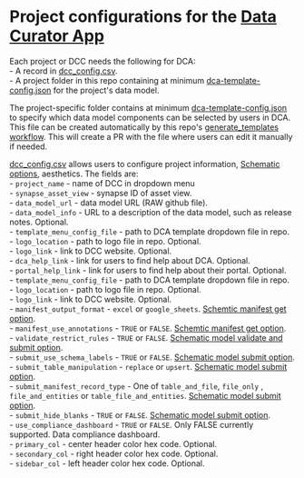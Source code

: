 # Project configurations for the [Data Curator App](github.com/sage-Bionetworks/data_curator)

Each project or DCC needs the following for DCA:  
    - A record in [dcc_config.csv](dcc_config.csv).  
    - A project folder in this repo containing at minimum [dca-template-config.json](demo/dca-template-config.json) for the project's data model.  

The project-specific folder contains at minimum [dca-template-config.json](demo/dca-template-config.json) to specify which data model components can be selected by users in DCA. This file can be created automatically by this repo's [generate_templates workflow](.github/workflows/generate_templates.yml). This will create a PR with the file where users can edit it manually if needed.

[dcc_config.csv](dcc_config.csv) allows users to configure project information, [Schematic options](https://sage-schematic.readthedocs.io/en/develop/cli_reference.html), aesthetics. The fields are:  
    - `project_name` - name of DCC in dropdown menu  
    - `synapse_asset_view` - synapse ID of asset view.  
    - `data_model_url` - data model URL (RAW github file).  
    - `data_model_info` - URL to a description of the data model, such as release notes. Optional.  
    - `template_menu_config_file` - path to DCA template dropdown file in repo.  
    - `logo_location` - path to logo file in repo. Optional.  
    - `logo_link` - link to DCC website. Optional.  
    - `dca_help_link` - link for users to find help about DCA. Optional.  
    - `portal_help_link` - link for users to find help about their portal. Optional.  
    - `template_menu_config_file` - path to DCA template dropdown file in repo.  
    - `logo_location` - path to logo file in repo. Optional.  
    - `logo_link` - link to DCC website. Optional.  
    - `manifest_output_format` - `excel` or `google_sheets`. [Schemtic manifest get option](https://sage-schematic.readthedocs.io/en/develop/cli_reference.html#schematic-manifest-get).  
    - `manifest_use_annotations` - `TRUE` or `FALSE`. [Schemtic manifest get option](https://sage-schematic.readthedocs.io/en/develop/cli_reference.html#schematic-manifest-get).  
    - `validate_restrict_rules` - `TRUE` or `FALSE`. [Schematic model validate and submit option](https://sage-schematic.readthedocs.io/en/develop/cli_reference.html#schematic-model-validate).  
    - `submit_use_schema_labels` - `TRUE` or `FALSE`. [Schematic model submit option](https://sage-schematic.readthedocs.io/en/develop/cli_reference.html#schematic-model-submit).  
    - `submit_table_manipulation` - `replace` or `upsert`. [Schematic model submit option](https://sage-schematic.readthedocs.io/en/develop/cli_reference.html#schematic-model-submit).  
    - `submit_manifest_record_type` - One of `table_and_file`, `file_only` , `file_and_entities` or `table_file_and_entities`. [Schematic model submit option](https://sage-schematic.readthedocs.io/en/develop/cli_reference.html#schematic-model-submit).  
    - `submit_hide_blanks` - `TRUE` or `FALSE`. [Schematic model submit option](https://sage-schematic.readthedocs.io/en/develop/cli_reference.html#schematic-model-submit).  
    - `use_compliance_dashboard` - `TRUE` or `FALSE`. Only FALSE currently supported. Data compliance dashboard.   
    - `primary_col` - center header color hex code. Optional.  
    - `secondary_col` - right header color hex code. Optional.  
    - `sidebar_col` - left header color hex code. Optional.   
